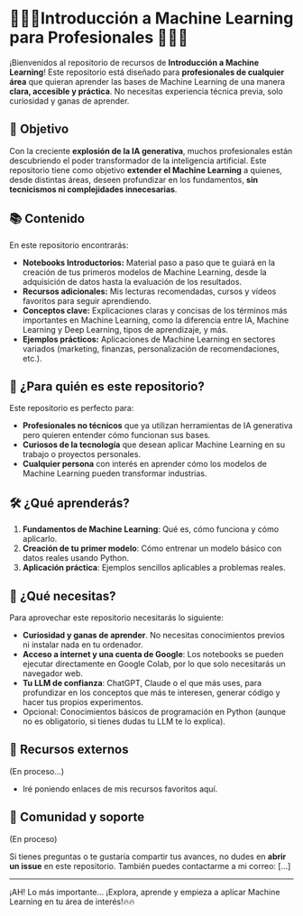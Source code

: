 # 🌟🤖​🧠​ Introducción a Machine Learning para Profesionales 🧠🤖​​​🌟

¡Bienvenidos al repositorio de recursos de **Introducción a Machine Learning**! Este repositorio está diseñado para **profesionales de cualquier área** que quieran aprender las bases de Machine Learning de una manera **clara, accesible y práctica**. No necesitas experiencia técnica previa, solo curiosidad y ganas de aprender.

## 🎯 Objetivo

Con la creciente **explosión de la IA generativa**, muchos profesionales están descubriendo el poder transformador de la inteligencia artificial. Este repositorio tiene como objetivo **extender el Machine Learning** a quienes, desde distintas áreas, deseen profundizar en los fundamentos, **sin tecnicismos ni complejidades innecesarias**.

## 📚 Contenido

En este repositorio encontrarás:

- **Notebooks Introductorios:** Material paso a paso que te guiará en la creación de tus primeros modelos de Machine Learning, desde la adquisición de datos hasta la evaluación de los resultados.
- **Recursos adicionales:** Mis lecturas recomendadas, cursos y vídeos favoritos para seguir aprendiendo.
- **Conceptos clave:** Explicaciones claras y concisas de los términos más importantes en Machine Learning, como la diferencia entre IA, Machine Learning y Deep Learning, tipos de aprendizaje, y más.
- **Ejemplos prácticos:** Aplicaciones de Machine Learning en sectores variados (marketing, finanzas, personalización de recomendaciones, etc.).

## 🚀 ¿Para quién es este repositorio?

Este repositorio es perfecto para:

- **Profesionales no técnicos** que ya utilizan herramientas de IA generativa pero quieren entender cómo funcionan sus bases.
- **Curiosos de la tecnología** que desean aplicar Machine Learning en su trabajo o proyectos personales.
- **Cualquier persona** con interés en aprender cómo los modelos de Machine Learning pueden transformar industrias.

## 🛠️ ¿Qué aprenderás?

1. **Fundamentos de Machine Learning**: Qué es, cómo funciona y cómo aplicarlo.
2. **Creación de tu primer modelo**: Cómo entrenar un modelo básico con datos reales usando Python.
3. **Aplicación práctica**: Ejemplos sencillos aplicables a problemas reales.

## 🚧 ¿Qué necesitas?

Para aprovechar este repositorio necesitarás lo siguiente:

- **Curiosidad y ganas de aprender**. No necesitas conocimientos previos ni instalar nada en tu ordenador.
- **Acceso a internet y una cuenta de Google**: Los notebooks se pueden ejecutar directamente en Google Colab, por lo que solo necesitarás un navegador web.
- **Tu LLM de confianza**: ChatGPT, Claude o el que más uses, para profundizar en los conceptos que más te interesen, generar código y hacer tus propios experimentos.
- Opcional: Conocimientos básicos de programación en Python (aunque no es obligatorio, si tienes dudas tu LLM te lo explica).

## 🔗 Recursos externos

(En proceso...)

- Iré poniendo enlaces de mis recursos favoritos aquí.

## 💬 Comunidad y soporte

(En proceso)

Si tienes preguntas o te gustaría compartir tus avances, no dudes en **abrir un issue** en este repositorio. También puedes contactarme a mi correo: [...]



---
¡AH! Lo más importante... ¡Explora, aprende y empieza a aplicar Machine Learning en tu área de interés!🔥​🔥​
